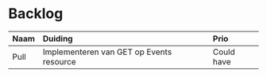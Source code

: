 # Backlog

Naam | Duiding | Prio
| :--- | :--- | :---
Pull | Implementeren van GET op Events resource | Could have
